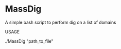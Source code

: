 # MassDig
A simple bash script to perform dig on a list of domains

USAGE

./MassDig "path_to_file"
